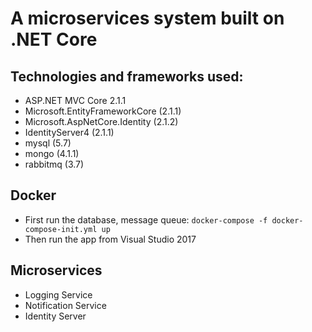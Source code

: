 # A microservices system built on .NET Core

## Technologies and frameworks used:
- ASP.NET MVC Core 2.1.1
- Microsoft.EntityFrameworkCore (2.1.1)
- Microsoft.AspNetCore.Identity (2.1.2)
- IdentityServer4 (2.1.1)
- mysql (5.7)
- mongo (4.1.1)
- rabbitmq (3.7)

## Docker
- First run the database, message queue: `docker-compose -f docker-compose-init.yml up`
- Then run the app from Visual Studio 2017

## Microservices
- Logging Service
- Notification Service
- Identity Server